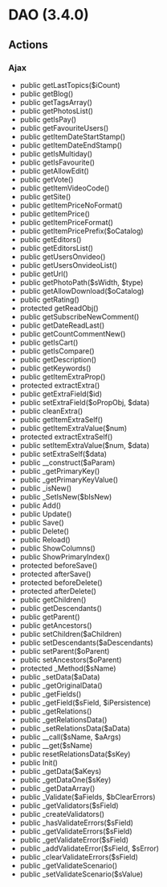 # DAO (3.4.0)

## Actions
### Ajax

* public getLastTopics($iCount)
* public getBlog()
* public getTagsArray()
* public getPhotosList()
* public getIsPay()
* public getFavouriteUsers()
* public getItemDateStartStamp()
* public getItemDateEndStamp()
* public getIsMultiday()
* public getIsFavourite()
* public getAllowEdit()
* public getVote()
* public getItemVideoCode()
* public getSite()
* public getItemPriceNoFormat()
* public getItemPrice()
* public getItemPriceFormat()
* public getItemPricePrefix($oCatalog)
* public getEditors()
* public getEditorsList()
* public getUsersOnvideo()
* public getUsersOnvideoList()
* public getUrl()
* public getPhotoPath($sWidth, $type)
* public getAllowDownload($oCatalog)
* public getRating()
* protected getReadObj()
* public getSubscribeNewComment()
* public getDateReadLast()
* public getCountCommentNew()
* public getIsCart()
* public getIsCompare()
* public getDescription()
* public getKeywords()
* public getItemExtraProp()
* protected extractExtra()
* public getExtraField($id)
* public setExtraField($oPropObj, $data)
* public cleanExtra()
* public getItemExtraSelf()
* public getItemExtraValue($num)
* protected extractExtraSelf()
* public setItemExtraValue($num, $data)
* public setExtraSelf($data)
* public __construct($aParam)
* public _getPrimaryKey()
* public _getPrimaryKeyValue()
* public _isNew()
* public _SetIsNew($bIsNew)
* public Add()
* public Update()
* public Save()
* public Delete()
* public Reload()
* public ShowColumns()
* public ShowPrimaryIndex()
* protected beforeSave()
* protected afterSave()
* protected beforeDelete()
* protected afterDelete()
* public getChildren()
* public getDescendants()
* public getParent()
* public getAncestors()
* public setChildren($aChildren)
* public setDescendants($aDescendants)
* public setParent($oParent)
* public setAncestors($oParent)
* protected _Method($sName)
* public _setData($aData)
* public _getOriginalData()
* public _getFields()
* public _getField($sField, $iPersistence)
* public _getRelations()
* public _getRelationsData()
* public _setRelationsData($aData)
* public __call($sName, $aArgs)
* public __get($sName)
* public resetRelationsData($sKey)
* public Init()
* public _getData($aKeys)
* public _getDataOne($sKey)
* public _getDataArray()
* public _Validate($aFields, $bClearErrors)
* public _getValidators($sField)
* public _createValidators()
* public _hasValidateErrors($sField)
* public _getValidateErrors($sField)
* public _getValidateError($sField)
* public _addValidateError($sField, $sError)
* public _clearValidateErrors($sField)
* public _getValidateScenario()
* public _setValidateScenario($sValue)
